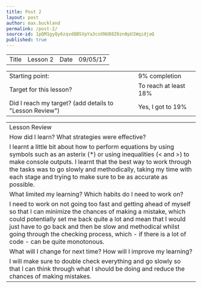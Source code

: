 ```yaml
---
title: Post 2
layout: post
author: max.buckland
permalink: /post-2/
source-id: 1pQM1gyQy6zqvdQBSVpYa3coXNU88Z0zn0pU1WqidjaQ
published: true
---
```

<table>
  <tr>
    <td>Title</td>
    <td>Lesson 2</td>
    <td>Date</td>
    <td>09/05/17</td>
  </tr>
</table>


<table>
  <tr>
    <td>Starting point:</td>
    <td>9% completion</td>
  </tr>
  <tr>
    <td>Target for this lesson?</td>
    <td>To reach at least 18%</td>
  </tr>
  <tr>
    <td>Did I reach my target? 
(add details to "Lesson Review")</td>
    <td> Yes, I got to 19%</td>
  </tr>
</table>


<table>
  <tr>
    <td>Lesson Review</td>
  </tr>
  <tr>
    <td>How did I learn? What strategies were effective? </td>
  </tr>
  <tr>
    <td>I learnt a little bit about how to perform equations by using symbols such as an asterix (*) or using inequalities (< and >) to make console outputs. I learnt that the best way to work through the tasks was to go slowly and methodically, taking my time with each stage and trying to make sure to be as accurate as possible.</td>
  </tr>
  <tr>
    <td>What limited my learning? Which habits do I need to work on? </td>
  </tr>
  <tr>
    <td>I need to work on not going too fast and getting ahead of myself so that I can minimize the chances of making a mistake, which could potentially set me back quite a lot and mean that I would just have to go back and then be slow and methodical whilst going through the checking  process, which - if there is a lot of code - can be quite monotonous.</td>
  </tr>
  <tr>
    <td>What will I change for next time? How will I improve my learning?</td>
  </tr>
  <tr>
    <td>I will make sure to double check everything and go slowly so that I can think through what I should be doing and reduce the chances of making mistakes.</td>
  </tr>
</table>


